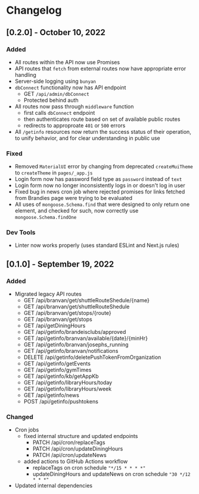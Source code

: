 # Changelog

## [0.2.0] - October 10, 2022

### Added

- All routes within the API now use Promises
- API routes that `fetch` from external routes now have appropriate error handling
- Server-side logging using `bunyan`
- `dbConnect` functionality now has API endpoint
    - GET `/api/admin/dbConnect`
    - Protected behind auth
- All routes now pass through `middleware` function
    - first calls `dbConnect` endpoint
    - then authenticates route based on set of available public routes
    - redirects to approproate `401` or `500` errors
- All `/getinfo` resources now return the success status of their operation, to unify behavior, and for clear 
    understanding in public use

### Fixed

- Removed `MaterialUI` error by changing from deprecated `createMuiTheme` to `createTheme` in `pages/_app.js`
- Login form now has password field type as `password` instead of `text`
- Login form now no longer inconsistently logs in or doesn't log in user
- Fixed bug in news cron job where rejected promises for links fetched from Brandies page were trying to be evaluated
- All uses of `mongoose.Schema.find` that were designed to only return one element, and checked for such, now correctly
    use `mongoose.Schema.findOne`

### Dev Tools

- Linter now works properly (uses standard ESLint and Next.js rules)

## [0.1.0] - September 19, 2022

### Added

- Migrated legacy API routes
    - GET /api/branvan/get/shuttleRouteShedule/{name}
    - GET /api/branvan/get/shuttleRouteShedule
    - GET /api/branvan/get/stops/{route}
    - GET /api/branvan/get/stops
    - GET /api/getDiningHours
    - GET /api/getinfo/brandeisclubs/approved
    - GET /api/getinfo/branvan/available/{date}/{minHr}
    - GET /api/getinfo/branvan/josephs_running
    - GET /api/getinfo/branvan/notifications
    - DELETE /api/getinfo/deletePushTokenFromOrganization
    - GET /api/getinfo/getEvents
    - GET /api/getinfo/gymTimes
    - GET /api/getinfo/kb/getAppKb
    - GET /api/getinfo/libraryHours/today
    - GET /api/getinfo/libraryHours/week
    - GET /api/getinfo/news
    - POST /api/getinfo/pushtokens

### Changed

- Cron jobs
    - fixed internal structure and updated endpoints
        - PATCH /api/cron/replaceTags
        - PATCH /api/cron/updateDiningHours
        - PATCH /api/cron/updateNews
    - added actions to GitHub Actions workflow
        - replaceTags on cron schedule `"*/15 * * * *"`
        - updateDiningHours and updateNews on cron schedule `"30 */12 * * *"`
- Updated internal dependencies